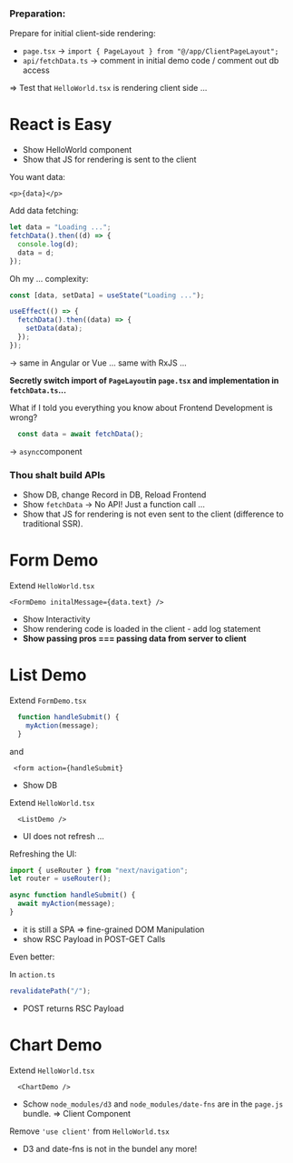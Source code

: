 ### Preparation:

Prepare for initial client-side rendering:

- `page.tsx` -> `import { PageLayout } from "@/app/ClientPageLayout";`
- `api/fetchData.ts` -> comment in initial demo code / comment out db access

=> Test that `HelloWorld.tsx` is rendering client side ...



# React is Easy

- Show HelloWorld component
- Show that JS for rendering is sent to the client 



You want data:

```
<p>{data}</p>
```



Add data fetching:

```typescript
let data = "Loading ...";
fetchData().then((d) => {
  console.log(d);
  data = d;
});
```

Oh my ... complexity:

```typescript
const [data, setData] = useState("Loading ...");

useEffect(() => {
  fetchData().then((data) => {
    setData(data);
  });
});
```

-> same in Angular or Vue ... same with RxJS ...

**Secretly switch import of `PageLayout`in `page.tsx` and implementation in `fetchData.ts`...**

What if I told you everything you know about Frontend Development is wrong?

```typescript
  const data = await fetchData();
```

-> `async`component



### Thou shalt build APIs

- Show DB, change Record in DB, Reload Frontend
- Show `fetchData`  -> No API! Just a function call ...
- Show that JS for rendering is not even sent to the client (difference to traditional SSR).



# Form Demo

Extend `HelloWorld.tsx`

```
<FormDemo initalMessage={data.text} />
```

- Show Interactivity
- Show rendering code is loaded in the client - add log statement
- **Show passing pros === passing data from server to client**



# List Demo

Extend `FormDemo.tsx`

```ts
  function handleSubmit() {
    myAction(message);
  }
```

and

```
 <form action={handleSubmit} 
```



- Show DB



Extend `HelloWorld.tsx`

```
  <ListDemo />
```



- UI does not refresh ...

  

Refreshing the UI:

```typescript
import { useRouter } from "next/navigation";
let router = useRouter();

async function handleSubmit() {
  await myAction(message);
}
```

- it is still a SPA => fine-grained DOM Manipulation
- show RSC Payload in POST-GET Calls

Even better:

In `action.ts`

```typescript
revalidatePath("/");
```

- POST returns RSC Payload

# Chart Demo

Extend `HelloWorld.tsx`

```
  <ChartDemo />
```

- Schow `node_modules/d3` and `node_modules/date-fns` are in the `page.js` bundle.
  => Client Component



Remove `'use client'` from `HelloWorld.tsx`

- D3 and date-fns is not in the bundel any more!
